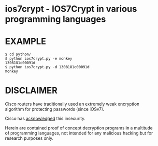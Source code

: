 # ios7crypt - IOS7Crypt in various programming languages

# EXAMPLE

```
$ cd python/
$ python ios7crypt.py -e monkey
1308181c00091d
$ python ios7crypt.py -d 1308181c00091d
monkey
```

# DISCLAIMER

Cisco routers have traditionally used an extremely weak encryption algorithm for protecting passwords (since IOSv7).

Cisco has [acknowledged](http://www.cisco.com/en/US/tech/tk59/technologies_tech_note09186a00809d38a7.shtml) this insecurity.

Herein are contained proof of concept decryption programs in a multitude of programming languages, not intended for any malicious hacking but for research purposes only.
